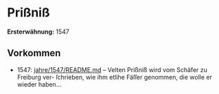 # Prißniß

**Ersterwähnung:** 1547

## Vorkommen
- 1547: [jahre/1547/README.md](../jahre/1547/README.md) – Velten Prißniß wird vom Schäfer zu Freiburg ver-
ſchrieben, wie ihm etlihe Fäſſer genommen, die wolle er
wieder haben...

